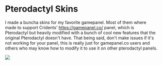# Pterodactyl Skins

I made a buncha skins for my favorite gamepanel.
Most of them where made to support Cridents' https://gamepanel.co/ panel, which is Pterodactyl but heavily modified with a bunch of cool new features that the original Pterodactyl doesn't have.
That being said, don't make issues if it's not working for your panel, this is really just for gamepanel.co users and others who may know how to modify it to use it on other pterodactyl panels.

![](https://cdn.discordapp.com/attachments/343156271630778372/454867588720230411/stop_paying_for_slots_luna.png)
